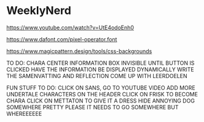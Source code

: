 # WeeklyNerd


https://www.youtube.com/watch?v=UtE4odoEnh0


https://www.dafont.com/pixel-operator.font

https://www.magicpattern.design/tools/css-backgrounds



TO DO:
CHARA CENTER
INFORMATION BOX INVISIBLE UNTIL BUTTON IS CLICKED
HAVE THE INFORMATION BE DISPLAYED DYNAMICALLY
WRITE THE SAMENVATTING AND REFLECTION
COME UP WITH LEERDOELEN



FUN STUFF TO DO:
CLICK ON SANS, GO TO YOUTUBE VIDEO
ADD MORE UNDERTALE CHARACTERS ON THE HEADER
CLICK ON FRISK TO BECOME CHARA
CLICK ON METTATON TO GIVE IT A DRESS
HIDE ANNOYING DOG SOMEWHERE PRETTY PLEASE IT NEEDS TO GO SOMEWHERE BUT WHEREEEEEE